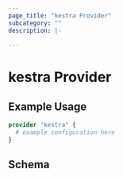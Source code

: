 ```yaml
---
page_title: "kestra Provider"
subcategory: ""
description: |-
  
---
```


# kestra Provider



## Example Usage

```terraform
provider "kestra" {
  # example configuration here
}
```

## Schema
